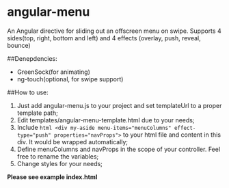angular-menu
=====================

An Angular directive for sliding out an offscreen menu on swipe.
Supports 4 sides(top, right, bottom and left) and 4 effects (overlay, push, reveal, bounce)

##Denepdencies:

 - GreenSock(for animating)
 - ng-touch(optional, for swipe support)

##How to use:

  1. Just add angular-menu.js to your project and set templateUrl to a proper template path;
  2. Edit templates/angular-menu-template.html due to your needs;
  3. Include ```html <div my-aside menu-items="menuColumns" effect-type="push" properties="navProps">``` to your html file and content in this div. It would be wrapped automatically;
  4. Define menuColumns and navProps in the scope of your controller. Feel free to rename the variables;
  5. Change styles for your needs;

**Please see example index.html**
